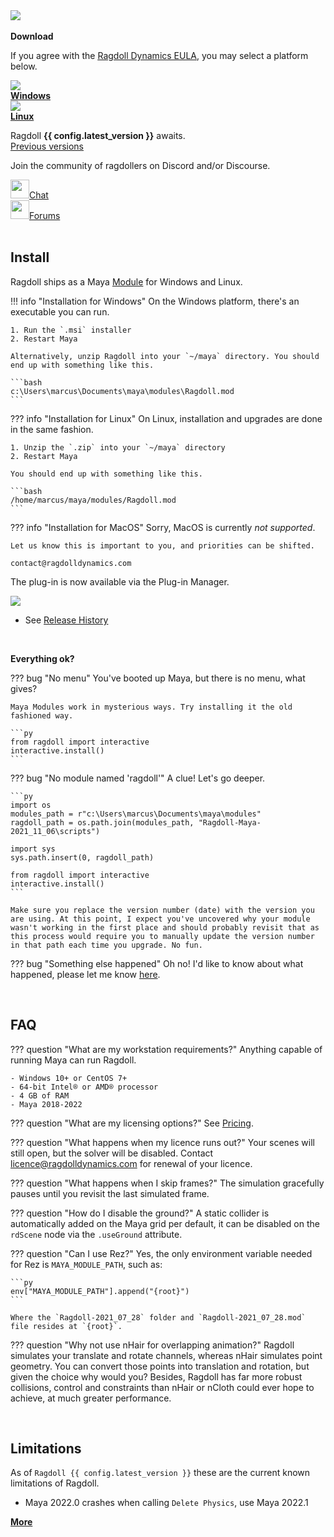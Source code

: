 <div class="hero-container">
    <img class="hero-image" src=/car14.png>
</div>

<br>

<div class="vboxlayout align-center justify-center">
    <!-- <h3>Download</h3> -->
    <b>Download</b>
    <p>If you agree with the <a href="https://ragdolldynamics.com/eula"><u>Ragdoll Dynamics EULA</u></a>, you may select a platform below.</p>
    <div class="hboxlayout align-center">
        <a style="max-height: 40px;" href="https://ragdolldynamics.com/download?platform=windows" class="button red"><div class="image"><img src=https://user-images.githubusercontent.com/2152766/126961293-8ab863bf-65c8-4e89-a25d-9bcbe4a63627.png></div><b>Windows</b></a>
        <a style="max-height: 40px;" href="https://ragdolldynamics.com/download?platform=linux" class="button blue"><div class="image"><img src=https://user-images.githubusercontent.com/2152766/126961293-8ab863bf-65c8-4e89-a25d-9bcbe4a63627.png></div><b>Linux</b></a>
    </div>
    <p class="text-align-center">Ragdoll <b>{{ config.latest_version }}</b> awaits.<br>
    <a href="https://files.ragdolldynamics.com">Previous versions</a></p>
    <p>Join the community of ragdollers on Discord and/or Discourse.</p>
    <div class="hboxlayout align-center justify-center">
        <div class="hboxlayout align-center"><img width=30 src=https://user-images.githubusercontent.com/2152766/127173502-8aada209-7cf0-42e0-84ee-18afeb29f826.png><a class="padding-left" href="https://discord.gg/JCHydekJqX">Chat</a></div>
        <div class="space"></div>
        <div class="hboxlayout align-center"><img width=30 src=https://user-images.githubusercontent.com/2152766/127173868-a8af18ca-c799-4017-be7c-6966abdd4443.png><a class="padding-left" href="https://forums.ragdolldynamics.com/">Forums</a></div>
        <div class="spacing"></div>
    </div>
</div>

<br>

## Install

Ragdoll ships as a Maya [Module](https://around-the-corner.typepad.com/adn/2012/07/distributing-files-on-maya-maya-modules.html) for Windows and Linux.

!!! info "Installation for Windows"
    On the Windows platform, there's an executable you can run.

    1. Run the `.msi` installer
    2. Restart Maya

    Alternatively, unzip Ragdoll into your `~/maya` directory. You should end up with something like this.

    ```bash
    c:\Users\marcus\Documents\maya\modules\Ragdoll.mod
    ```

??? info "Installation for Linux"
    On Linux, installation and upgrades are done in the same fashion.

    1. Unzip the `.zip` into your `~/maya` directory
    2. Restart Maya

    You should end up with something like this.

    ```bash
    /home/marcus/maya/modules/Ragdoll.mod
    ```

??? info "Installation for MacOS"
    Sorry, MacOS is currently *not supported*.

    Let us know this is important to you, and priorities can be shifted.

    contact@ragdolldynamics.com

The plug-in is now available via the Plug-in Manager.

<img class="boxshadow" src=https://user-images.githubusercontent.com/2152766/111457614-55953380-8710-11eb-99a4-f2fb7cc67771.gif>

- See [Release History](/releases)

<br>

**Everything ok?**

??? bug "No menu"
    You've booted up Maya, but there is no menu, what gives?

    Maya Modules work in mysterious ways. Try installing it the old fashioned way.

    ```py
    from ragdoll import interactive
    interactive.install()
    ```

??? bug "No module named 'ragdoll'"
    A clue! Let's go deeper.

    ```py
    import os
    modules_path = r"c:\Users\marcus\Documents\maya\modules"
    ragdoll_path = os.path.join(modules_path, "Ragdoll-Maya-2021_11_06\scripts")

    import sys
    sys.path.insert(0, ragdoll_path)

    from ragdoll import interactive
    interactive.install()
    ```

    Make sure you replace the version number (date) with the version you are using. At this point, I expect you've uncovered why your module wasn't working in the first place and should probably revisit that as this process would require you to manually update the version number in that path each time you upgrade. No fun.

??? bug "Something else happened"
    Oh no! I'd like to know about what happened, please let me know [here](mailto:support@ragdolldynamics.com).

<br>

## FAQ

??? question "What are my workstation requirements?"
    Anything capable of running Maya can run Ragdoll.

    - Windows 10+ or CentOS 7+
    - 64-bit Intel® or AMD® processor
    - 4 GB of RAM
    - Maya 2018-2022

??? question "What are my licensing options?"
    See [Pricing](https://ragdolldynamics.com/pricing).

??? question "What happens when my licence runs out?"
    Your scenes will still open, but the solver will be disabled. Contact [licence@ragdolldynamics.com](mailto:licence@ragdolldynamics.com) for renewal of your licence.

??? question "What happens when I skip frames?"
    The simulation gracefully pauses until you revisit the last simulated frame.

??? question "How do I disable the ground?"
    A static collider is automatically added on the Maya grid per default, it can be disabled on the `rdScene` node via the `.useGround` attribute.

??? question "Can I use Rez?"
    Yes, the only environment variable needed for Rez is `MAYA_MODULE_PATH`, such as:

    ```py
    env["MAYA_MODULE_PATH"].append("{root}")
    ```

    Where the `Ragdoll-2021_07_28` folder and `Ragdoll-2021_07_28.mod` file resides at `{root}`.

??? question "Why not use nHair for overlapping animation?"
    Ragdoll simulates your translate and rotate channels, whereas nHair simulates point geometry. You can convert those points into translation and rotation, but given the choice why would you? Besides, Ragdoll has far more robust collisions, control and constraints than nHair or nCloth could ever hope to achieve, at much greater performance.

<br>

## Limitations

As of `Ragdoll {{ config.latest_version }}` these are the current known limitations of Ragdoll.

- Maya 2022.0 crashes when calling `Delete Physics`, use Maya 2022.1

<div class="hboxlayout align-center">
    <a href="/releases/2021.04.23#known-issues" class="button blue"><b>More</b></a>
</div>
